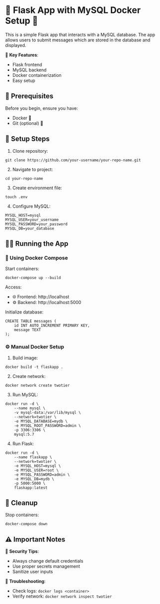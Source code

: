 # 🐍 Flask App with MySQL Docker Setup 🐳

This is a simple Flask app that interacts with a MySQL database. The app allows users to submit messages which are stored in the database and displayed.

🌟 **Key Features**:
- Flask frontend
- MySQL backend
- Docker containerization
- Easy setup

## 🧰 Prerequisites

Before you begin, ensure you have:

- Docker 🐳
- Git (optional) 🔄

## 🚀 Setup Steps

1. Clone repository:

```
git clone https://github.com/your-username/your-repo-name.git
```

2. Navigate to project:

```
cd your-repo-name
```

3. Create environment file:

```
touch .env
```

4. Configure MySQL:

```
MYSQL_HOST=mysql
MYSQL_USER=your_username
MYSQL_PASSWORD=your_password
MYSQL_DB=your_database
```

## 🏃‍♂️ Running the App

### 🐳 Using Docker Compose

Start containers:

```
docker-compose up --build
```

Access:
- 🌐 Frontend: http://localhost
- ⚙️ Backend: http://localhost:5000

Initialize database:

```
CREATE TABLE messages (
    id INT AUTO_INCREMENT PRIMARY KEY,
    message TEXT
);
```

### ⚙️ Manual Docker Setup

1. Build image:

```
docker build -t flaskapp .
```

2. Create network:

```
docker network create twotier
```

3. Run MySQL:

```
docker run -d \
    --name mysql \
    -v mysql-data:/var/lib/mysql \
    --network=twotier \
    -e MYSQL_DATABASE=mydb \
    -e MYSQL_ROOT_PASSWORD=admin \
    -p 3306:3306 \
    mysql:5.7
```

4. Run Flask:

```
docker run -d \
    --name flaskapp \
    --network=twotier \
    -e MYSQL_HOST=mysql \
    -e MYSQL_USER=root \
    -e MYSQL_PASSWORD=admin \
    -e MYSQL_DB=mydb \
    -p 5000:5000 \
    flaskapp:latest
```

## 🧹 Cleanup

Stop containers:

```
docker-compose down
```

## ⚠️ Important Notes

🔐 **Security Tips**:
- Always change default credentials
- Use proper secrets management
- Sanitize user inputs

🐞 **Troubleshooting**:
- Check logs: `docker logs <container>`
- Verify network: `docker network inspect twotier`
